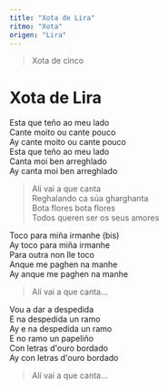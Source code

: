 ```yaml
---
title: "Xota de Lira"
ritmo: "Xota"
origen: "Lira"
---
```


> Xota de cinco

# Xota de Lira

Esta que teño ao meu lado<br>
Cante moito ou cante pouco<br> 
Ay cante moito ou cante pouco <br>
Esta que teño ao meu lado <br>
Canta moi ben arreghlado <br>
Ay canta moi ben arreghlado

> Alí vai a que canta <br>
Reghalando ca súa gharghanta <br>
Bota flores bota flores <br>
Todos queren ser os seus amores

Toco para miña irmanhe (bis) <br>
Ay toco para miña irmanhe <br>
Para outra non lle toco <br>
Anque me paghen na manhe <br>
Ay anque me paghen na manhe

> Alí vai a que canta…

Vou a dar a despedida <br>
E na despedida un ramo <br>
Ay e na despedida un ramo <br>
E no ramo un papeliño <br>
Con letras d'ouro bordado <br>
Ay con letras d'ouro bordado

> Alí vai a que canta…

